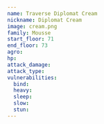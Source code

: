 ```yaml
---
name: Traverse Diplomat Cream
nickname: Diplomat Cream
image: cream.png
family: Mousse
start_floor: 71
end_floor: 73
agro: 
hp: 
attack_damage: 
attack_type: 
vulnerabilities:
  bind: 
  heavy: 
  sleep: 
  slow: 
  stun: 
---
```

